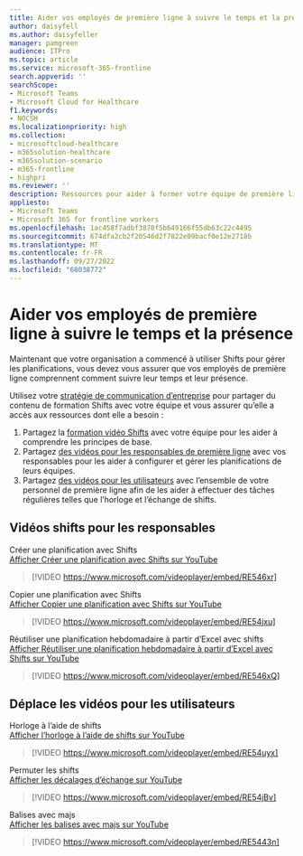 ```yaml
---
title: Aider vos employés de première ligne à suivre le temps et la présence
author: daisyfell
ms.author: daisyfeller
manager: pamgreen
audience: ITPro
ms.topic: article
ms.service: microsoft-365-frontline
search.appverid: ''
searchScope:
- Microsoft Teams
- Microsoft Cloud for Healthcare
f1.keywords:
- NOCSH
ms.localizationpriority: high
ms.collection:
- microsoftcloud-healthcare
- m365solution-healthcare
- m365solution-scenario
- m365-frontline
- highpri
ms.reviewer: ''
description: Ressources pour aider à former votre équipe de première ligne à l’aide de Shifts pour accéder à leurs planifications et les gérer.
appliesto:
- Microsoft Teams
- Microsoft 365 for frontline workers
ms.openlocfilehash: 1ac458f7adbf3870f5b649166f55db63c22c4495
ms.sourcegitcommit: 674dfa2cb2f20546d2f7822e09bacf0e12e2718b
ms.translationtype: MT
ms.contentlocale: fr-FR
ms.lasthandoff: 09/27/2022
ms.locfileid: "68038772"
---
```

# <a name="help-your-frontline-workers-track-time-and-attendance"></a>Aider vos employés de première ligne à suivre le temps et la présence

Maintenant que votre organisation a commencé à utiliser Shifts pour gérer les planifications, vous devez vous assurer que vos employés de première ligne comprennent comment suivre leur temps et leur présence.

Utilisez votre [stratégie de communication d’entreprise](flw-corp-comms.md) pour partager du contenu de formation Shifts avec votre équipe et vous assurer qu’elle a accès aux ressources dont elle a besoin :

1. Partagez la [formation vidéo Shifts](https://support.microsoft.com/office/what-is-shifts-f8efe6e4-ddb3-4d23-b81b-bb812296b821) avec votre équipe pour les aider à comprendre les principes de base.
2. Partagez [des vidéos pour les responsables de première ligne](#shifts-videos-for-managers) avec vos responsables pour les aider à configurer et gérer les planifications de leurs équipes.
3. Partagez [des vidéos pour les utilisateurs](#shifts-videos-for-users) avec l’ensemble de votre personnel de première ligne afin de les aider à effectuer des tâches régulières telles que l’horloge et l’échange de shifts.

## <a name="shifts-videos-for-managers"></a>Vidéos shifts pour les responsables

Créer une planification avec Shifts <br>
[Afficher Créer une planification avec Shifts sur YouTube](https://go.microsoft.com/fwlink/?linkid=2202612)
> [!VIDEO https://www.microsoft.com/videoplayer/embed/RE546xr]

Copier une planification avec Shifts <br>
[Afficher Copier une planification avec Shifts sur YouTube](https://go.microsoft.com/fwlink/?linkid=2202298)
> [!VIDEO https://www.microsoft.com/videoplayer/embed/RE54jxu]

Réutiliser une planification hebdomadaire à partir d’Excel avec shifts <br>
[Afficher Réutiliser une planification hebdomadaire à partir d’Excel avec Shifts sur YouTube](https://go.microsoft.com/fwlink/?linkid=2202611)
> [!VIDEO https://www.microsoft.com/videoplayer/embed/RE546xQ]

## <a name="shifts-videos-for-users"></a>Déplace les vidéos pour les utilisateurs

Horloge à l’aide de shifts <br>
[Afficher l’horloge à l’aide de shifts sur YouTube](https://go.microsoft.com/fwlink/?linkid=2202613)
> [!VIDEO https://www.microsoft.com/videoplayer/embed/RE54uyx]

Permuter les shifts <br>
[Afficher les décalages d’échange sur YouTube](https://go.microsoft.com/fwlink/?linkid=2202711)
> [!VIDEO https://www.microsoft.com/videoplayer/embed/RE54jBv]

Balises avec majs <br>
[Afficher les balises avec majs sur YouTube](https://go.microsoft.com/fwlink/?linkid=2202712)
> [!VIDEO https://www.microsoft.com/videoplayer/embed/RE5443n]
